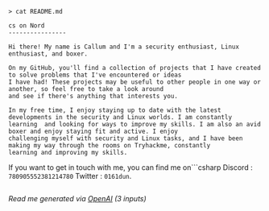 ```
> cat README.md
```

```
cs on Nord
----------------

Hi there! My name is Callum and I'm a security enthusiast, Linux enthusiast, and boxer.

On my GitHub, you'll find a collection of projects that I have created to solve problems that I've encountered or ideas 
I have had! These projects may be useful to other people in one way or another, so feel free to take a look around 
and see if there's anything that interests you. 

In my free time, I enjoy staying up to date with the latest developments in the security and Linux worlds. I am constantly
learning  and looking for ways to improve my skills. I am also an avid boxer and enjoy staying fit and active. I enjoy 
challenging myself with security and Linux tasks, and I have been making my way through the rooms on Tryhackme, constantly 
learning and improving my skills.
```
If you want to get in touch with me, you can find me on```csharp
Discord : `780905552381214780`
Twitter : `0161dun`.
```

```
*Read me generated via [OpenAI]([https://link-url-here.org](https://chat.openai.com/chat)) (3 inputs)*
